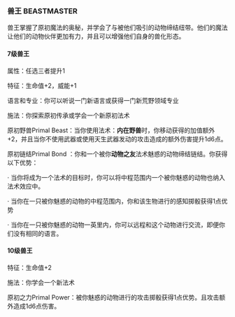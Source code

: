 ### 兽王 BEASTMASTER

兽王掌握了原初魔法的奥秘，并学会了与被他们吸引的动物缔结纽带。他们的魔法让他们的动物伙伴更加有力，并且可以增强他们自身的兽化形态。

#### 7级兽王

属性：任选三者提升1

特征：生命值+2，威能+1

语言和专业：你可以听说一门新语言或获得一门新荒野领域专业

施法：你探索原初传承或学会一个新原初法术

原初野兽Primal
Beast：当你使用法术：**内在野兽**时，你移动获得的加值额外+2，并且当你不使用武器或使用天生武器发动的攻击造成的额外伤害提升1d6点。

原初链结Primal Bond
：你和一个被你**动物之友**法术魅惑的动物缔结链结。你获得以下优势：

·
当你将成为一个法术的目标时，你可以将中程范围内一个被你魅惑的动物也纳入法术效应中。

·
当你在一只被你魅惑的动物的中程范围内，你和该生物进行的感知掷骰获得1点优势

·
当你在一只被你魅惑的动物一英里内，你可以远程和这个动物进行交流，即便你们没有相同的语言。

#### 10级兽王

特征：生命值+2

施法：你学会一个新法术

原初之力Primal
Power：被你魅惑的动物进行的攻击掷骰获得1点优势。且攻击额外造成1d6点伤害。
